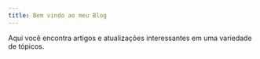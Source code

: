 ```yaml
---
title: Bem vindo ao meu Blog
---
```


Aqui você encontra artigos e atualizações interessantes em uma variedade de
tópicos.
